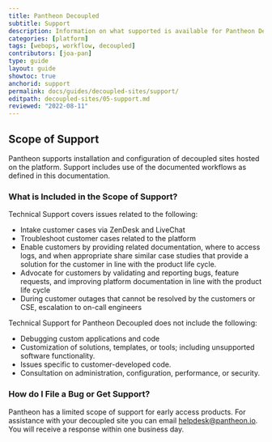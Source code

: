 ```yaml
---
title: Pantheon Decoupled
subtitle: Support
description: Information on what supported is available for Pantheon Decoupled.
categories: [platform]
tags: [webops, workflow, decoupled]
contributors: [joa-pan]
type: guide
layout: guide
showtoc: true
anchorid: support
permalink: docs/guides/decoupled-sites/support/
editpath: decoupled-sites/05-support.md
reviewed: "2022-08-11"
---
```


## Scope of Support

Pantheon supports installation and configuration of decoupled sites hosted on the platform. Support includes use of the documented workflows as defined in this documentation. 

### What is Included in the Scope of Support?

Technical Support covers issues related to the following:

* Intake customer cases via ZenDesk and LiveChat
* Troubleshoot customer cases related to the platform
* Enable customers by providing related documentation, where to access logs, and when appropriate share similar case studies that provide a solution for the customer in line with the product life cycle.
* Advocate for customers by validating and reporting bugs, feature requests, and improving platform documentation in line with the product life cycle
* During customer outages that cannot be resolved by the customers or CSE, escalation to on-call engineers


Technical Support for Pantheon Decoupled does not include the following:

* Debugging custom applications and code
* Customization of solutions, templates, or tools; including unsupported software functionality.
* Issues specific to customer-developed code.
* Consultation on administration, configuration, performance, or security.


### How do I File a Bug or Get Support?

Pantheon has a limited scope of support for early access products. For assistance with your decoupled site you can email helpdesk@pantheon.io. You will receive a response within one business day.

 
